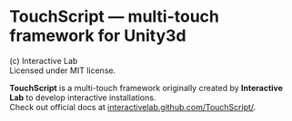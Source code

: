 ﻿# TouchScript — multi-touch framework for Unity3d
(c) Interactive Lab  
Licensed under MIT license.  

**TouchScript** is a multi-touch framework originally created by **Interactive Lab** to develop interactive installations.  
Check out official docs at [interactivelab.github.com/TouchScript/](http://interactivelab.github.com/TouchScript/).
